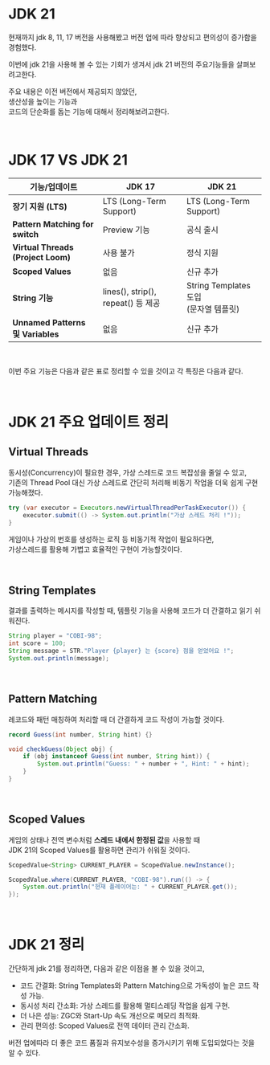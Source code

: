 # **JDK 21** 
현재까지 jdk 8, 11, 17 버전을 사용해봤고 버전 업에 따라 향상되고 편의성이 증가함을 경험했다. <br>

이번에 jdk 21을 사용해 볼 수 있는 기회가 생겨서 jdk 21 버전의 주요기능들을 살펴보려고한다.

주요 내용은 이전 버전에서 제공되지 않았던, <br> 
생산성을 높이는 기능과 <br>
코드의 단순화를 돕는 기능에 대해서 정리해보려고한다.

<br>

# JDK 17 VS JDK 21

| **기능/업데이트**              | **JDK 17**                       | **JDK 21**                       |
|--------------------------------|----------------------------------|----------------------------------|
| **장기 지원 (LTS)**            | LTS (Long-Term Support)         | LTS (Long-Term Support)         |
| **Pattern Matching for switch**| Preview 기능                    | 공식 출시                       |
| **Virtual Threads (Project Loom)** | 사용 불가                     | 정식 지원                       |
| **Scoped Values**              | 없음                            | 신규 추가                       |
| **String 기능**            | lines(), strip(), repeat() 등 제공                   | String Templates 도입 <br>(문자열 템플릿)                       |
| **Unnamed Patterns 및 Variables** | 없음                          | 신규 추가                       |

<br>

이번 주요 기능은 다음과 같은 표로 정리할 수 있을 것이고 각 특징은 다음과 같다.

<br>

# JDK 21 주요 업데이트 정리

## Virtual Threads
동시성(Concurrency)이 필요한 경우, 가상 스레드로 코드 복잡성을 줄일 수 있고, <br>
기존의 Thread Pool 대신 가상 스레드로 간단히 처리해 비동기 작업을 더욱 쉽게 구현가능해졌다.
```java
try (var executor = Executors.newVirtualThreadPerTaskExecutor()) {
    executor.submit(() -> System.out.println("가상 스레드 처리 !"));
}
```

게임이나 가상의 번호를 생성하는 로직 등 비동기적 작업이 필요하다면, <br>
가상스레드를 활용해 가볍고 효율적인 구현이 가능할것이다.


<br>

## String Templates
 결과를 출력하는 메시지를 작성할 때, 템플릿 기능을 사용해 코드가 더 간결하고 읽기 쉬워진다.
```java
String player = "COBI-98";
int score = 100;
String message = STR."Player {player} 는 {score} 점을 얻었어요 !";
System.out.println(message);  

```
<br>

## Pattern Matching 
레코드와 패턴 매칭하여 처리할 때 더 간결하게 코드 작성이 가능할 것이다.

```java
record Guess(int number, String hint) {}

void checkGuess(Object obj) {
    if (obj instanceof Guess(int number, String hint)) {
        System.out.println("Guess: " + number + ", Hint: " + hint);
    }
}
```


<br>

## Scoped Values
게임의 상태나 전역 변수처럼 **스레드 내에서 한정된 값**을 사용할 때 <br>
JDK 21의 Scoped Values를 활용하면 관리가 쉬워질 것이다.

```java
ScopedValue<String> CURRENT_PLAYER = ScopedValue.newInstance();

ScopedValue.where(CURRENT_PLAYER, "COBI-98").run(() -> {
    System.out.println("현재 플레이어는: " + CURRENT_PLAYER.get());
});
```


<br>

# JDK 21 정리
간단하게 jdk 21를 정리하면, 다음과 같은 이점을 볼 수 있을 것이고,
- 코드 간결화: String Templates와 Pattern Matching으로 가독성이 높은 코드 작성 가능.
- 동시성 처리 간소화: 가상 스레드를 활용해 멀티스레딩 작업을 쉽게 구현.
- 더 나은 성능: ZGC와 Start-Up 속도 개선으로 메모리 최적화.
- 관리 편의성: Scoped Values로 전역 데이터 관리 간소화.

버전 업에따라 더 좋은 코드 품질과 유지보수성을 증가시키기 위해 도입되었다는 것을 알 수 있다.
